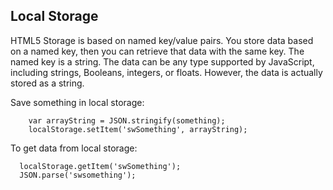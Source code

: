 ## Local Storage

HTML5 Storage is based on named key/value pairs. You store data based on a named key, then you can retrieve that data with the same key. The named key is a string. The data can be any type supported by JavaScript, including strings, Booleans, integers, or floats. However, the data is actually stored as a string.

Save something in local storage:

```
    var arrayString = JSON.stringify(something);
    localStorage.setItem('swSomething', arrayString);
```

To get data from local storage:

```
  localStorage.getItem('swSomething');
  JSON.parse('swsomething');
```

